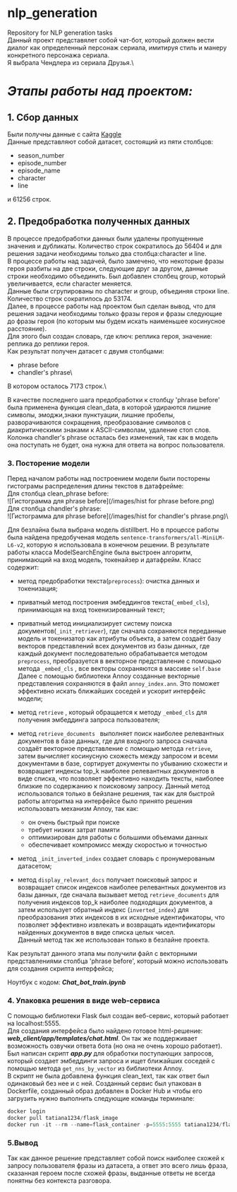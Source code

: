 # nlp_generation
Repository for NLP generation tasks\
Данный проект представялет собой чат-бот, который должен вести диалог как определенный персонаж сериала, имитируя стиль и манеру конкретного персонажа сериала.\
Я выбрала Чендлера из сериала Друзья.\
 # ***Этапы работы над проектом:***
 ## 1. Сбор данных
Были получны данные с сайта [Kaggle](https://www.kaggle.com/datasets/amandam1/friends-scripts "Cсылка на репозиторий датасета")\
Данные представляют собой датасет, состоящий из пяти столбцов:
* season_number
* episode_number
* episode_name
* character
* line

и 61256 строк. 
## 2. Предобработка полученных данных


В процессе предобработки данных были удалены пропущенные значения и дубликаты. Количество строк сократилось до 56404 и для решения задачи необходимы только два столбца:character и line. \
В процессе работы над задачей, было замечено, что некоторые фразы героя разбиты на две строки, следующие друг за другом, данные строки необходимо объединить. Был добавлен столбец group, который увеличивается, если character меняется.\
Данные были сгрупированы по character и group, объединяя строки line. Количество строк сократилось до 53174.\
Далее, в процессе работы над проектом был сделан вывод, что для решения задачи необходимы только фразы героя и фразы следующие до фразы героя (по которым мы будем искать наименьшее косинусное расстояние).\
Для этого был создан словарь, где ключ: реплика героя, значение: реплика до реплики героя.\
Как результат получен датасет с двумя столбцами:
* phrase before
* chandler's phrase\

В котором осталось 7173 строк.\

В качестве последнего шага предобработки к столбцу  'phrase before' была применена функция clean_data, в которой удираются лишние символы, эмоджи,знаки пунктуации, лишние пробелы, разворачиваются сокращения, преобразование символов с диакритическими знаками к ASCII-символам, удаление стоп слов.\
Колонка chandler's phrase осталась без изменений, так как в модель она поступать не будет, она нужна для ответа на вопрос пользователя.

### 3. Посторение модели

Перед началом работы над построением модели были посторены гистограмы распределения длины текстов в датафрейме:\
Для столбца clean_phrase before:\
![Гистограмма для phrase before](/images/hist for phrase before.png)\
Для столбца chandler's phrase:\
![Гистограмма для phrase before](/images/hist for chandler's phrase.png)\

Для безлайна была выбрана модель distillbert. Но в процессе работы была найдена предобученая модель `sentence-transformers/all-MiniLM-L6-v2`, которую я использовала в конечном решении. В результате работы класса ModelSearchEngine была выстроен алгоритм, принимающий на вход модель, токенайзер и датафрейм.  Класс содержит:
* метод предобработки текста(`preprocess`): очистка данных и токенизация;
* приватный метод построения эмбеддингов текста(`_embed_cls`), принимающая на вход токенизированный текст;
* приватный метод инициализирует систему поиска документов(`_init_retriever`), где сначала сохраняются переданные модель и токенизатор как атрибуты объекта, а затем создаёт базу векторов представлений всех документов из базы данных, где каждый документ последовательно обрабатывается методом `preprocess`, преобразуется в векторное представление с помощью метода `_embed_cls` , все векторы сохраняются в массиве `self.base` Далее с помощью библиотеки Annoy созданные векторные представления сохраняются в файл `annoy_index.ann`. Это поможет эффективно искать ближайших соседей и ускорит интерфейс модели;
* метод `retrieve` , который обращается к методу `_embed_cls` для получения эмбеддинга запроса пользователя;
* метод `retrieve_documents ` выполняет поиск наиболее релевантных документов в базе данных, где для входного запроса сначала создаёт векторное представление с помощью метода `retrieve`, затем вычисляет косинусную схожесть между запросом и всеми документами в базе, сортирует документы по убыванию схожести и возвращает индексы top_k наиболее релевантных документов в виде списка, что позволяет эффективно находить тексты, наиболее близкие по содержанию к поисковому запросу. 
Данный метод использовался только в бейзлане решения, так как для быстрой работы алгоритма на интерфейсе было принято решения использовать механизм Annoy, так как:
    + он очень быстрый при поиске
    + требует низких затрат памяти
    + оптимизирован для работы с большими объемами данных
    + обеспечивает компромисс между скоростью и точностью


* метод `_init_inverted_index` создает словарь с пронумерованым датасетом;

* метод `display_relevant_docs` получает поисковый запрос и возвращает список индексов наиболее релевантных документов из базы данных, где сначала вызывает метод `retrieve_documents` для получения индексов top_k наиболее подходящих документов, а затем использует обратный индекс (`inverted_index`) для преобразования этих индексов в их исходные идентификаторы, что позволяет эффективно извлекать и возвращать идентификаторы найденных документов в виде списка целых чисел.\
Данный метод так же использован только в безлайне проекта.

Как результат данного этапа мы получили файл с векторными представлениями столбца 'phrase before', который можно использовать\
для создания скрипта интерфейса;

Ноутбук c кодом: ***Chat_bot_train.ipynb*** 

### 4. Упаковка решения в виде web-сервиса
С помощью библиотеки Flask был создан веб-сервис, который работает на localhost:5555.\
Для создания интерфейса было найдено готовое html-решение: ***web_client/app/templates/chat.html***. Он так же поддерживает\
возможность озвучки ответа бота (но она не очень хорошо работает).\
Был написан скрипт ***app.py*** для обработки поступающих запросов, который создает эмбеддинги запроса и ищет ближайших соседей с помощью метода `get_nns_by_vector` из библиотеки Annoy.\
В скрипт не была добавлена функция clean_text, так как ответ был одинаковый без нее и с ней.
Созданный сервис был упакован в Dockerfile, созданный образ добавлен в Docker Hub и чтобы его загрузить нужно выполнить следующие команды терминале:
```python
docker login
docker pull tatiana1234/flask_image
docker run -it --rm --name=flask_container -p=5555:5555 tatiana1234/flask_image
```
### 5.Вывод
Так как данное решение представляет собой поиск наиболее схожей к запросу пользователя фразы из датасета, а ответ это всего лишь фраза, сказанная героем после схожей фразы, выданные ответы не всегда понятны без контекста разговора. 







